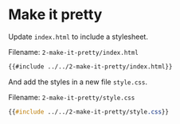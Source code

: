# Make it pretty

Update `index.html` to include a stylesheet.

Filename: `2-make-it-pretty/index.html`
```html
{{#include ../../2-make-it-pretty/index.html}}
```

And add the styles in a new file `style.css`.

Filename: `2-make-it-pretty/style.css`
```css
{{#include ../../2-make-it-pretty/style.css}}
```

